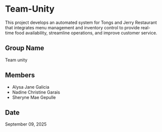 # Team-Unity
This project develops an automated system for Tongs and Jerry Restaurant that integrates menu management and inventory control to provide real-time food availability, streamline operations, and improve customer service.

## Group Name
Team unity

## Members
- Alysa Jane Galicia   
- Nadine Christine Garais  
- Sheryne Mae Gepulle  

## Date
September 09, 2025
